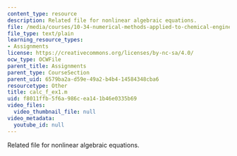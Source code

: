 ```yaml
---
content_type: resource
description: Related file for nonlinear algebraic equations.
file: /media/courses/10-34-numerical-methods-applied-to-chemical-engineering-fall-2005/f8011ffb5f6a986cea141b46e0335b69_calc_f_ex1.m
file_type: text/plain
learning_resource_types:
- Assignments
license: https://creativecommons.org/licenses/by-nc-sa/4.0/
ocw_type: OCWFile
parent_title: Assignments
parent_type: CourseSection
parent_uid: 6579ba2a-d59e-49a2-b4b4-14584348cba6
resourcetype: Other
title: calc_f_ex1.m
uid: f8011ffb-5f6a-986c-ea14-1b46e0335b69
video_files:
  video_thumbnail_file: null
video_metadata:
  youtube_id: null
---
```

Related file for nonlinear algebraic equations.